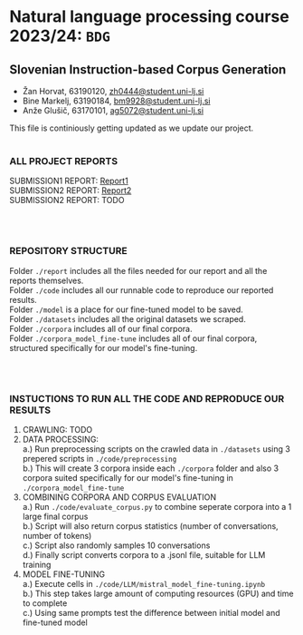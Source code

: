# Natural language processing course 2023/24: `BDG`

## Slovenian Instruction-based Corpus Generation

- Žan Horvat, 63190120, zh0444@student.uni-lj.si
- Bine Markelj, 63190184, bm9928@student.uni-lj.si
- Anže Glušič, 63170101, ag5072@student.uni-lj.si

This file is continiously getting updated as we update our project.
<br/><br/>
### ALL PROJECT REPORTS
SUBMISSION1 REPORT: [Report1](https://github.com/UL-FRI-NLP-2023-2024/ul-fri-nlp-course-project-bdg/blob/main/report/report1.pdf)  
SUBMISSION2 REPORT: [Report2](https://github.com/UL-FRI-NLP-2023-2024/ul-fri-nlp-course-project-bdg/blob/main/report/report2.pdf)  
SUBMISSION2 REPORT: TODO 

<br/><br/>
### REPOSITORY STRUCTURE
Folder `./report` includes all the files needed for our report and all the reports themselves.  
Folder `./code` includes all our runnable code to reproduce our reported results.  
Folder `./model` is a place for our fine-tuned model to be saved.  
Folder `./datasets` includes all the original datasets we scraped.  
Folder `./corpora` includes all of our final corpora.  
Folder `./corpora_model_fine-tune` includes all of our final corpora, structured specifically for our model's fine-tuning.  
  
  <br/><br/>
### INSTUCTIONS TO RUN ALL THE CODE AND REPRODUCE OUR RESULTS
1. CRAWLING: TODO
2. DATA PROCESSING:  
   a.) Run preprocessing scripts on the crawled data in `./datasets` using 3 prepered scripts in `./code/preprocessing`  
   b.) This will create 3 corpora inside each `./corpora` folder and also 3 corpora suited specifically for our model's fine-tuning in   `./corpora_model_fine-tune` 
3. COMBINING CORPORA AND CORPUS EVALUATION  
   a.) Run `./code/evaluate_corpus.py` to combine seperate corpora into a 1 large final corpus  
   b.) Script will also return corpus statistics (number of conversations, number of tokens)  
   c.) Script also randomly samples 10 conversations  
   d.) Finally script converts corpora to a .jsonl file, suitable for LLM training  
4. MODEL FINE-TUNING  
   a.) Execute cells in `./code/LLM/mistral_model_fine-tuning.ipynb`  
   b.) This step takes large amount of computing resources (GPU) and time to complete  
   c.) Using same prompts test the difference between initial model and fine-tuned model  
